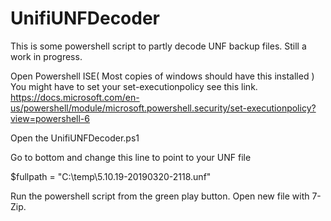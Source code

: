 # UnifiUNFDecoder
This is some powershell script to partly decode UNF backup files. Still a work in progress.

Open Powershell ISE( Most copies of windows should have this installed )
You might have to set your set-executionpolicy see this link.
https://docs.microsoft.com/en-us/powershell/module/microsoft.powershell.security/set-executionpolicy?view=powershell-6


Open the UnifiUNFDecoder.ps1

Go to bottom and change this line to point to your UNF file

 $fullpath = "C:\temp\5.10.19-20190320-2118.unf"
 
 
 Run the powershell script from the green play button. 
 Open new file with 7-Zip.

